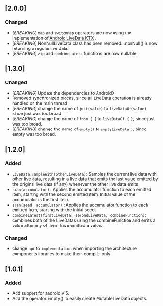 ## [2.0.0]
### Changed
- [_BREAKING_] `map` and `switchMap` operators are now using the implementation of [Android LiveData KTX](https://developer.android.com/kotlin/ktx#livedata) .
- [_BREAKING_] NonNullLiveData class has been removed. .nonNull() is now returning a regular live data.
- [_BREAKING_] `zip` and `combineLatest` functions are now nullable.

## [1.3.0]
### Changed
- [_BREAKING_] Update the dependencies to AndroidX
- Removed synchronized blocks, since all LiveData operation is already handled on the main thread
- [_BREAKING_] change the name of `just(value)` to `liveDataOf(value)`, since just was too broad.
- [_BREAKING_] change the name of `from { }` to `liveDataOf { }`, since just was too broad.
- [_BREAKING_] change the name of `empty()` to `emptyLiveData()`, since empty was too broad.

## [1.2.0]
### Added
- `LiveData.sampleWith(otherLiveData)`: Samples the current live data with other live data, resulting in a live data that emits the last value emitted by the original live data (if any) whenever the other live data emits
- `scan(accumulator)` : Applies the accumulator function to each emitted item, starting with the second emitted item. Initial value of the accumulator is the first item.
- `scan(seed, accumulator)` : Applies the accumulator function to each emitted item, starting with the initial seed.
- `combineLatest(firstLiveData, secondLiveData, combineFunction)`: combines both of the LiveDatas using the combineFunction and emits a value after any of them have emitted a value.

### Changed
- change `api` to `implementation` when importing the architecture components libraries to make them compile-only

## [1.0.1]
### Added
- Add support for android v15.
- Add the operator empty<T>() to easily create MutableLiveData objects.
